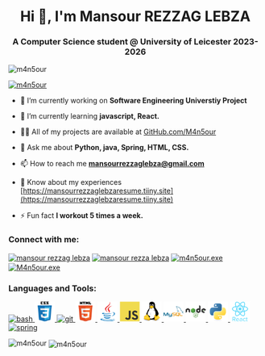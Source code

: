 <h1 align="center">Hi 👋, I'm Mansour REZZAG LEBZA</h1>
<h3 align="center">A Computer Science student @ University of Leicester 2023-2026</h3>

<p align="left"> <img src="https://komarev.com/ghpvc/?username=m4n5our&label=Profile%20views&color=0e75b6&style=flat" alt="m4n5our" /> </p>

<p align="left"> <a href="https://github.com/ryo-ma/github-profile-trophy"><img src="https://github-profile-trophy.vercel.app/?username=m4n5our" alt="m4n5our" /></a> </p>

- 🔭 I’m currently working on **Software Engineering Universtiy Project**

- 🌱 I’m currently learning **javascript, React.**

- 👨‍💻 All of my projects are available at [GitHub.com/M4n5our](GitHub.com/M4n5our)

- 💬 Ask me about **Python, java, Spring, HTML, CSS.**

- 📫 How to reach me **mansourrezzaglebza@gmail.com**

- 📄 Know about my experiences [https://mansourrezzaglebzaresume.tiiny.site](https://mansourrezzaglebzaresume.tiiny.site)

- ⚡ Fun fact **I workout 5 times a week.**

<h3 align="left">Connect with me:</h3>
<p align="left">
<a href="https://linkedin.com/in/mansour rezzag lebza" target="blank"><img align="center" src="https://raw.githubusercontent.com/rahuldkjain/github-profile-readme-generator/master/src/images/icons/Social/linked-in-alt.svg" alt="mansour rezzag lebza" height="30" width="40" /></a>
<a href="https://fb.com/mansour rezza lebza" target="blank"><img align="center" src="https://raw.githubusercontent.com/rahuldkjain/github-profile-readme-generator/master/src/images/icons/Social/facebook.svg" alt="mansour rezza lebza" height="30" width="40" /></a>
<a href="https://instagram.com/m4n5our.exe" target="blank"><img align="center" src="https://raw.githubusercontent.com/rahuldkjain/github-profile-readme-generator/master/src/images/icons/Social/instagram.svg" alt="m4n5our.exe" height="30" width="40" /></a>
<a href="https://discord.gg/M4n5our.exe" target="blank"><img align="center" src="https://raw.githubusercontent.com/rahuldkjain/github-profile-readme-generator/master/src/images/icons/Social/discord.svg" alt="M4n5our.exe" height="30" width="40" /></a>
</p>

<h3 align="left">Languages and Tools:</h3>
<p align="left"> <a href="https://www.gnu.org/software/bash/" target="_blank" rel="noreferrer"> <img src="https://www.vectorlogo.zone/logos/gnu_bash/gnu_bash-icon.svg" alt="bash" width="40" height="40"/> </a> <a href="https://www.w3schools.com/css/" target="_blank" rel="noreferrer"> <img src="https://raw.githubusercontent.com/devicons/devicon/master/icons/css3/css3-original-wordmark.svg" alt="css3" width="40" height="40"/> </a> <a href="https://git-scm.com/" target="_blank" rel="noreferrer"> <img src="https://www.vectorlogo.zone/logos/git-scm/git-scm-icon.svg" alt="git" width="40" height="40"/> </a> <a href="https://www.w3.org/html/" target="_blank" rel="noreferrer"> <img src="https://raw.githubusercontent.com/devicons/devicon/master/icons/html5/html5-original-wordmark.svg" alt="html5" width="40" height="40"/> </a> <a href="https://www.java.com" target="_blank" rel="noreferrer"> <img src="https://raw.githubusercontent.com/devicons/devicon/master/icons/java/java-original.svg" alt="java" width="40" height="40"/> </a> <a href="https://developer.mozilla.org/en-US/docs/Web/JavaScript" target="_blank" rel="noreferrer"> <img src="https://raw.githubusercontent.com/devicons/devicon/master/icons/javascript/javascript-original.svg" alt="javascript" width="40" height="40"/> </a> <a href="https://www.linux.org/" target="_blank" rel="noreferrer"> <img src="https://raw.githubusercontent.com/devicons/devicon/master/icons/linux/linux-original.svg" alt="linux" width="40" height="40"/> </a> <a href="https://www.mysql.com/" target="_blank" rel="noreferrer"> <img src="https://raw.githubusercontent.com/devicons/devicon/master/icons/mysql/mysql-original-wordmark.svg" alt="mysql" width="40" height="40"/> </a> <a href="https://nodejs.org" target="_blank" rel="noreferrer"> <img src="https://raw.githubusercontent.com/devicons/devicon/master/icons/nodejs/nodejs-original-wordmark.svg" alt="nodejs" width="40" height="40"/> </a> <a href="https://www.python.org" target="_blank" rel="noreferrer"> <img src="https://raw.githubusercontent.com/devicons/devicon/master/icons/python/python-original.svg" alt="python" width="40" height="40"/> </a> <a href="https://reactjs.org/" target="_blank" rel="noreferrer"> <img src="https://raw.githubusercontent.com/devicons/devicon/master/icons/react/react-original-wordmark.svg" alt="react" width="40" height="40"/> </a> <a href="https://spring.io/" target="_blank" rel="noreferrer"> <img src="https://www.vectorlogo.zone/logos/springio/springio-icon.svg" alt="spring" width="40" height="40"/> </a> </p>

<p><img align="left" src="https://github-readme-stats.vercel.app/api/top-langs?username=m4n5our&show_icons=true&locale=en&layout=compact" alt="m4n5our" /></p>

<p>&nbsp;<img align="center" src="https://github-readme-stats.vercel.app/api?username=m4n5our&show_icons=true&locale=en" alt="m4n5our" /></p>
